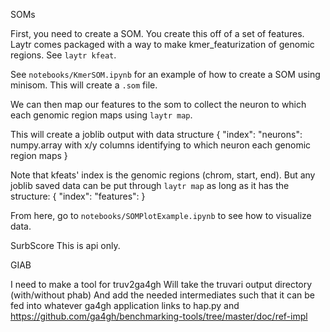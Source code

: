 SOMs

First, you need to create a SOM. You create this off of a set of features. Laytr comes packaged with a way to make
kmer_featurization of genomic regions. See `laytr kfeat`. 


See `notebooks/KmerSOM.ipynb` for an example of how to create a SOM using minisom.
This will create a `.som` file.

We can then map our features to the som to collect the neuron to which each genomic region maps using `laytr map`.

This will create a joblib output with data structure 
{
 "index": 
 "neurons": numpy.array with x/y columns identifying to which neuron each genomic region maps
}

Note that kfeats' index is the genomic regions (chrom, start, end). But any joblib saved data can be put through `laytr map`
as long as it has the structure:
{
 "index":
 "features":
}

From here, go to `notebooks/SOMPlotExample.ipynb` to see how to visualize data.


SurbScore
This is api only.


GIAB


I need to make a tool for truv2ga4gh
Will take the truvari output directory (with/without phab)
And add the needed intermediates such that it can be fed into whatever ga4gh application
links to hap.py and https://github.com/ga4gh/benchmarking-tools/tree/master/doc/ref-impl

